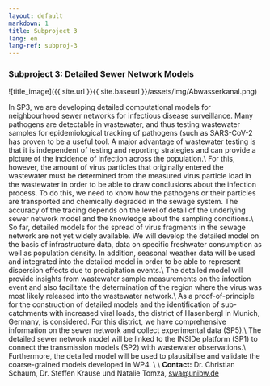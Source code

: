 ```yaml
---
layout: default
markdown: 1
title: Subproject 3
lang: en
lang-ref: subproj-3
---
```


### Subproject 3: Detailed Sewer Network Models

![title_image]({{ site.url }}{{ site.baseurl }}/assets/img/Abwasserkanal.png)

In SP3, we are developing detailed computational models for neighbourhood sewer networks for infectious disease surveillance. Many pathogens are detectable in wastewater, and thus testing wastewater samples for epidemiological tracking of pathogens (such as SARS-CoV-2 has proven to be a useful tool. A major advantage of wastewater testing is that it is independent of testing and reporting strategies and can provide a picture of the incidence of infection across the population.\\
For this, however, the amount of virus particles that originally entered the wastewater must be determined from the measured virus particle load in the wastewater in order to be able to draw conclusions about the infection process. To do this, we need to know how the pathogens or their particles are transported and chemically degraded in the sewage system. The accuracy of the tracing depends on the level of detail of the underlying sewer network model and the knowledge about the sampling conditions.\\
So far, detailed models for the spread of virus fragments in the sewage network are not yet widely available. We will develop the detailed model on the basis of infrastructure data, data on specific freshwater consumption as well as population density. In addition, seasonal weather data will be used and integrated into the detailed model in order to be able to represent dispersion effects due to precipitation events.\\
The detailed model will provide insights from wastewater sample measurements on the infection event and also facilitate the determination of the region where the virus was most likely released into the wastewater network.\\
As a proof-of-principle for the construction of detailed models and the identification of sub-catchments with increased viral loads, the district of Hasenbergl in Munich, Germany, is considered. For this district, we have comprehensive information on the sewer network and collect experimental data (SP5).\\
The detailed sewer network model will be linked to the INSIDe platform (SP1) to connect the transmission models (SP2) with wastewater observations.\\
Furthermore, the detailed model will be used to plausibilise and validate the coarse-grained models developed in WP4. \\
\\
**Contact:** Dr. Christian Schaum, Dr. Steffen Krause und Natalie Tomza, swa@unibw.de